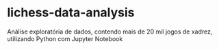 # lichess-data-analysis
Análise exploratória de dados, contendo mais de 20 mil jogos de xadrez, utilizando Python com Jupyter Notebook
